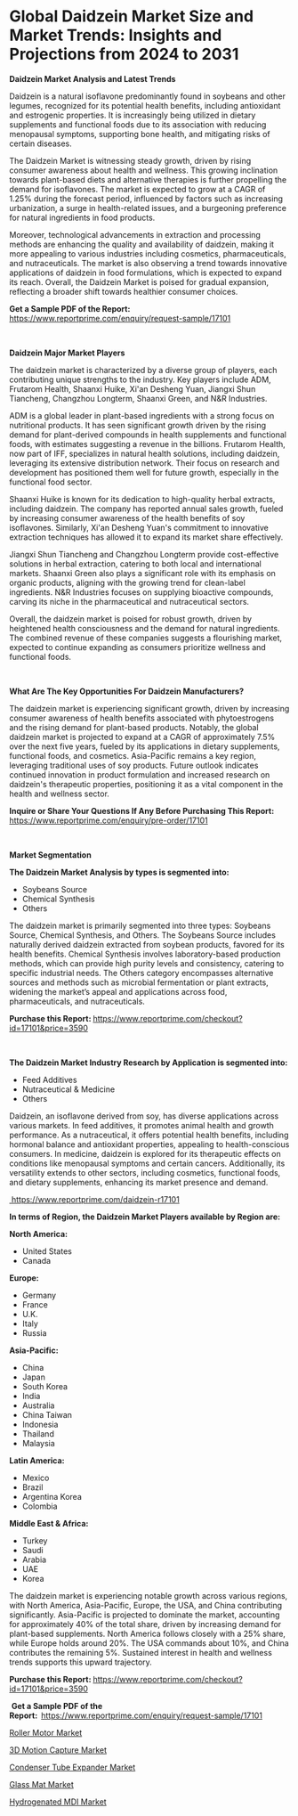 <p><h1>Global Daidzein Market Size and Market Trends: Insights and Projections from 2024 to 2031</h1></p><p><strong>Daidzein Market Analysis and Latest Trends</strong></p>
<p><p>Daidzein is a natural isoflavone predominantly found in soybeans and other legumes, recognized for its potential health benefits, including antioxidant and estrogenic properties. It is increasingly being utilized in dietary supplements and functional foods due to its association with reducing menopausal symptoms, supporting bone health, and mitigating risks of certain diseases.</p><p>The Daidzein Market is witnessing steady growth, driven by rising consumer awareness about health and wellness. This growing inclination towards plant-based diets and alternative therapies is further propelling the demand for isoflavones. The market is expected to grow at a CAGR of 1.25% during the forecast period, influenced by factors such as increasing urbanization, a surge in health-related issues, and a burgeoning preference for natural ingredients in food products.</p><p>Moreover, technological advancements in extraction and processing methods are enhancing the quality and availability of daidzein, making it more appealing to various industries including cosmetics, pharmaceuticals, and nutraceuticals. The market is also observing a trend towards innovative applications of daidzein in food formulations, which is expected to expand its reach. Overall, the Daidzein Market is poised for gradual expansion, reflecting a broader shift towards healthier consumer choices.</p></p>
<p><strong>Get a Sample PDF of the Report:&nbsp;</strong> <a href="https://www.reportprime.com/enquiry/request-sample/17101?utm_campaign=1109&utm_medium=2&utm_source=Github&utm_content=ia&utm_term=24112024&utm_id=daidzein">https://www.reportprime.com/enquiry/request-sample/17101</a></p>
<p>&nbsp;</p>
<p><strong>Daidzein Major Market Players</strong></p>
<p><p>The daidzein market is characterized by a diverse group of players, each contributing unique strengths to the industry. Key players include ADM, Frutarom Health, Shaanxi Huike, Xi'an Desheng Yuan, Jiangxi Shun Tiancheng, Changzhou Longterm, Shaanxi Green, and N&R Industries.</p><p>ADM is a global leader in plant-based ingredients with a strong focus on nutritional products. It has seen significant growth driven by the rising demand for plant-derived compounds in health supplements and functional foods, with estimates suggesting a revenue in the billions. Frutarom Health, now part of IFF, specializes in natural health solutions, including daidzein, leveraging its extensive distribution network. Their focus on research and development has positioned them well for future growth, especially in the functional food sector.</p><p>Shaanxi Huike is known for its dedication to high-quality herbal extracts, including daidzein. The company has reported annual sales growth, fueled by increasing consumer awareness of the health benefits of soy isoflavones. Similarly, Xi'an Desheng Yuan's commitment to innovative extraction techniques has allowed it to expand its market share effectively.</p><p>Jiangxi Shun Tiancheng and Changzhou Longterm provide cost-effective solutions in herbal extraction, catering to both local and international markets. Shaanxi Green also plays a significant role with its emphasis on organic products, aligning with the growing trend for clean-label ingredients. N&R Industries focuses on supplying bioactive compounds, carving its niche in the pharmaceutical and nutraceutical sectors.</p><p>Overall, the daidzein market is poised for robust growth, driven by heightened health consciousness and the demand for natural ingredients. The combined revenue of these companies suggests a flourishing market, expected to continue expanding as consumers prioritize wellness and functional foods.</p></p>
<p>&nbsp;</p>
<p><strong>What Are The Key Opportunities For Daidzein Manufacturers?</strong></p>
<p><p>The daidzein market is experiencing significant growth, driven by increasing consumer awareness of health benefits associated with phytoestrogens and the rising demand for plant-based products. Notably, the global daidzein market is projected to expand at a CAGR of approximately 7.5% over the next five years, fueled by its applications in dietary supplements, functional foods, and cosmetics. Asia-Pacific remains a key region, leveraging traditional uses of soy products. Future outlook indicates continued innovation in product formulation and increased research on daidzein's therapeutic properties, positioning it as a vital component in the health and wellness sector.</p></p>
<p><strong>Inquire or Share Your Questions If Any Before Purchasing This Report:</strong> <a href="https://www.reportprime.com/enquiry/pre-order/17101?utm_campaign=1109&utm_medium=2&utm_source=Github&utm_content=ia&utm_term=24112024&utm_id=daidzein">https://www.reportprime.com/enquiry/pre-order/17101</a></p>
<p>&nbsp;</p>
<p><strong>Market Segmentation</strong></p>
<p><strong>The Daidzein Market Analysis by types is segmented into:</strong></p>
<p><ul><li>Soybeans Source</li><li>Chemical Synthesis</li><li>Others</li></ul></p>
<p><p>The daidzein market is primarily segmented into three types: Soybeans Source, Chemical Synthesis, and Others. The Soybeans Source includes naturally derived daidzein extracted from soybean products, favored for its health benefits. Chemical Synthesis involves laboratory-based production methods, which can provide high purity levels and consistency, catering to specific industrial needs. The Others category encompasses alternative sources and methods such as microbial fermentation or plant extracts, widening the market’s appeal and applications across food, pharmaceuticals, and nutraceuticals.</p></p>
<p><strong>Purchase this Report:&nbsp;</strong><a href="https://www.reportprime.com/checkout?id=17101&price=3590&utm_campaign=1109&utm_medium=2&utm_source=Github&utm_content=ia&utm_term=24112024&utm_id=daidzein">https://www.reportprime.com/checkout?id=17101&price=3590</a></p>
<p>&nbsp;</p>
<p><strong>The Daidzein Market Industry Research by Application is segmented into:</strong></p>
<p><ul><li>Feed Additives</li><li>Nutraceutical & Medicine</li><li>Others</li></ul></p>
<p><p>Daidzein, an isoflavone derived from soy, has diverse applications across various markets. In feed additives, it promotes animal health and growth performance. As a nutraceutical, it offers potential health benefits, including hormonal balance and antioxidant properties, appealing to health-conscious consumers. In medicine, daidzein is explored for its therapeutic effects on conditions like menopausal symptoms and certain cancers. Additionally, its versatility extends to other sectors, including cosmetics, functional foods, and dietary supplements, enhancing its market presence and demand.</p></p>
<p><a href="https://www.reportprime.com/daidzein-r17101?utm_campaign=1109&utm_medium=2&utm_source=Github&utm_content=ia&utm_term=24112024&utm_id=daidzein">&nbsp;https://www.reportprime.com/daidzein-r17101</a></p>
<p><strong>In terms of Region, the Daidzein Market Players available by Region are:</strong></p>
<p>
    <p> <strong> North America: </strong>
        <ul>
            <li>United States</li>
            <li>Canada</li>
        </ul>
        </p> 
    <p> <strong> Europe: </strong>
        <ul>
            <li>Germany</li>
            <li>France</li>
            <li>U.K.</li>
            <li>Italy</li>
            <li>Russia</li>
        </ul>
        </p> 
    <p> <strong> Asia-Pacific: </strong>
        <ul>
            <li>China</li>
            <li>Japan</li>
            <li>South Korea</li>
            <li>India</li>
            <li>Australia</li>
            <li>China Taiwan</li>
            <li>Indonesia</li>
            <li>Thailand</li>
            <li>Malaysia</li>
        </ul>
        </p> 
    <p> <strong> Latin America: </strong>
        <ul>
            <li>Mexico</li>
            <li>Brazil</li>
            <li>Argentina Korea</li>
            <li>Colombia</li>
        </ul>
        </p> 
    <p> <strong> Middle East & Africa: </strong>
        <ul>
            <li>Turkey</li>
            <li>Saudi</li>
            <li>Arabia</li>
            <li>UAE</li>
            <li>Korea</li>
        </ul>
    </p>
    </p>
<p><p>The daidzein market is experiencing notable growth across various regions, with North America, Asia-Pacific, Europe, the USA, and China contributing significantly. Asia-Pacific is projected to dominate the market, accounting for approximately 40% of the total share, driven by increasing demand for plant-based supplements. North America follows closely with a 25% share, while Europe holds around 20%. The USA commands about 10%, and China contributes the remaining 5%. Sustained interest in health and wellness trends supports this upward trajectory.</p></p>
<p><strong>Purchase this Report: </strong><a href="https://www.reportprime.com/checkout?id=17101&price=3590&utm_campaign=1109&utm_medium=2&utm_source=Github&utm_content=ia&utm_term=24112024&utm_id=daidzein">https://www.reportprime.com/checkout?id=17101&price=3590</a></p>
<p>&nbsp;<strong>Get a Sample PDF of the Report:&nbsp;&nbsp;</strong><a href="https://www.reportprime.com/enquiry/request-sample/17101?utm_campaign=1109&utm_medium=2&utm_source=Github&utm_content=ia&utm_term=24112024&utm_id=daidzein">https://www.reportprime.com/enquiry/request-sample/17101</a></p>
<p><strong></strong></p>
<p><p><a href="https://www.linkedin.com/pulse/roller-motor-market-analysis-report-global-insights-region-m0hme?utm_campaign=1109&utm_medium=2&utm_source=Github&utm_content=ia&utm_term=24112024&utm_id=daidzein">Roller Motor Market</a></p><p><a href="https://issuu.com/reportprime-2/docs/3d-motion-capture-market-size-2030._57d475e4625f40?utm_campaign=1109&utm_medium=2&utm_source=Github&utm_content=ia&utm_term=24112024&utm_id=daidzein">3D Motion Capture Market</a></p><p><a href="https://www.linkedin.com/pulse/condenser-tube-expander-market-segmentation-in-depth-analysis-oubme?utm_campaign=1109&utm_medium=2&utm_source=Github&utm_content=ia&utm_term=24112024&utm_id=daidzein">Condenser Tube Expander Market</a></p><p><a href="https://github.com/AshikRahman665/Market-Research-Report-List-1/blob/main/glass-mat-market.md?utm_campaign=1109&utm_medium=2&utm_source=Github&utm_content=ia&utm_term=24112024&utm_id=daidzein">Glass Mat Market</a></p><p><a href="https://github.com/wileonie19657/Market-Research-Report-List-1/blob/main/hydrogenated-mdi-market.md?utm_campaign=1109&utm_medium=2&utm_source=Github&utm_content=ia&utm_term=24112024&utm_id=daidzein">Hydrogenated MDI Market</a></p></p>